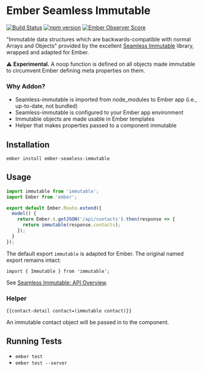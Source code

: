# Ember Seamless Immutable

[![Build Status](https://travis-ci.org/cyk/ember-seamless-immutable.svg?branch=master)](https://travis-ci.org/cyk/ember-seamless-immutable)
[![npm version](https://badge.fury.io/js/ember-seamless-immutable.svg)](http://badge.fury.io/js/ember-seamless-immutable)
[![Ember Observer Score](http://emberobserver.com/badges/ember-seamless-immutable.svg)](http://emberobserver.com/addons/ember-seamless-immutable)

"Immutable data structures which are backwards-compatible with normal Arrays and Objects" provided by the excellent [Seamless Immutable](https://github.com/rtfeldman/seamless-immutable) library, wrapped and adapted for Ember.

:warning: **Experimental.** A noop function is defined on all objects made immutable to circumvent Ember defining meta properties on them.

### Why Addon?

* Seamless-immutable is imported from node_modules to Ember app (i.e., up-to-date, not bundled)
* Seamless-immutable is configured to your Ember app environment
* Immutable objects are made usable in Ember templates
* Helper that makes properties passed to a component immutable

## Installation

`ember install ember-seamless-immutable`

## Usage

```js
import immutable from 'immutable';
import Ember from 'ember';

export default Ember.Route.extend({
  model() {
    return Ember.$.getJSON('/api/contacts').then(response => {
      return immutable(response.contacts);
    });
  }
});
```

The default export `immutable` is adapted for Ember. The original named export remains intact:

```
import { Immutable } from 'immutable';
```

See [Seamless Immutable: API Overview](https://github.com/rtfeldman/seamless-immutable#api-overview).

### Helper

```
{{contact-detail contact=(immutable contact)}}
```

An immutable contact object will be passed in to the component.

## Running Tests

* `ember test`
* `ember test --server`
